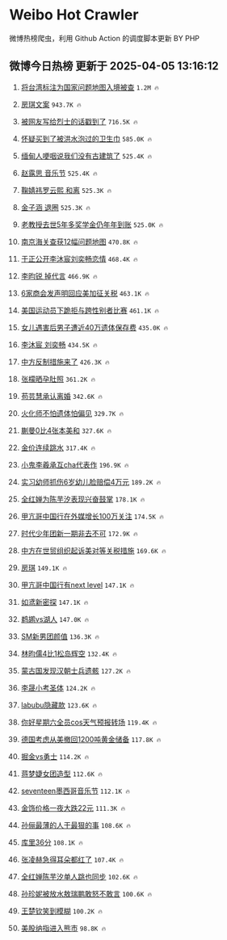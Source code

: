 # Weibo Hot Crawler 



微博热榜爬虫，利用 Github Action 的调度脚本更新 BY PHP 


## 微博今日热榜 更新于 2025-04-05 13:16:12 
1. [将台湾标注为国家问题地图入境被查](https://s.weibo.com/weibo?q=%23%E5%B0%86%E5%8F%B0%E6%B9%BE%E6%A0%87%E6%B3%A8%E4%B8%BA%E5%9B%BD%E5%AE%B6%E9%97%AE%E9%A2%98%E5%9C%B0%E5%9B%BE%E5%85%A5%E5%A2%83%E8%A2%AB%E6%9F%A5%23&t=31&band_rank=1&Refer=top) `1.2M 🔥` 

1. [房琪文案](https://s.weibo.com/weibo?q=%E6%88%BF%E7%90%AA%E6%96%87%E6%A1%88&t=31&band_rank=2&Refer=top) `943.7K 🔥` 

1. [被网友写给烈士的话戳到了](https://s.weibo.com/weibo?q=%23%E8%A2%AB%E7%BD%91%E5%8F%8B%E5%86%99%E7%BB%99%E7%83%88%E5%A3%AB%E7%9A%84%E8%AF%9D%E6%88%B3%E5%88%B0%E4%BA%86%23&t=31&band_rank=3&Refer=top) `716.5K 🔥` 

1. [怀疑买到了被洪水泡过的卫生巾](https://s.weibo.com/weibo?q=%23%E6%80%80%E7%96%91%E4%B9%B0%E5%88%B0%E4%BA%86%E8%A2%AB%E6%B4%AA%E6%B0%B4%E6%B3%A1%E8%BF%87%E7%9A%84%E5%8D%AB%E7%94%9F%E5%B7%BE%23&t=31&band_rank=4&Refer=top) `585.0K 🔥` 

1. [缅甸人哽咽说我们没有古建筑了](https://s.weibo.com/weibo?q=%23%E7%BC%85%E7%94%B8%E4%BA%BA%E5%93%BD%E5%92%BD%E8%AF%B4%E6%88%91%E4%BB%AC%E6%B2%A1%E6%9C%89%E5%8F%A4%E5%BB%BA%E7%AD%91%E4%BA%86%23&t=31&band_rank=5&Refer=top) `525.4K 🔥` 

1. [赵露思 音乐节](https://s.weibo.com/weibo?q=%E8%B5%B5%E9%9C%B2%E6%80%9D%20%E9%9F%B3%E4%B9%90%E8%8A%82&t=31&band_rank=6&Refer=top) `525.4K 🔥` 

1. [鞠婧祎罗云熙 和离](https://s.weibo.com/weibo?q=%E9%9E%A0%E5%A9%A7%E7%A5%8E%E7%BD%97%E4%BA%91%E7%86%99%20%E5%92%8C%E7%A6%BB&t=31&band_rank=7&Refer=top) `525.3K 🔥` 

1. [金子涵 退圈](https://s.weibo.com/weibo?q=%E9%87%91%E5%AD%90%E6%B6%B5%20%E9%80%80%E5%9C%88&t=31&band_rank=8&Refer=top) `525.3K 🔥` 

1. [老教授去世5年多奖学金仍年年到账](https://s.weibo.com/weibo?q=%23%E8%80%81%E6%95%99%E6%8E%88%E5%8E%BB%E4%B8%965%E5%B9%B4%E5%A4%9A%E5%A5%96%E5%AD%A6%E9%87%91%E4%BB%8D%E5%B9%B4%E5%B9%B4%E5%88%B0%E8%B4%A6%23&t=31&band_rank=9&Refer=top) `525.0K 🔥` 

1. [南京海关查获12幅问题地图](https://s.weibo.com/weibo?q=%23%E5%8D%97%E4%BA%AC%E6%B5%B7%E5%85%B3%E6%9F%A5%E8%8E%B712%E5%B9%85%E9%97%AE%E9%A2%98%E5%9C%B0%E5%9B%BE%23&t=31&band_rank=10&Refer=top) `470.8K 🔥` 

1. [于正公开李沐宸刘奕畅恋情](https://s.weibo.com/weibo?q=%23%E4%BA%8E%E6%AD%A3%E5%85%AC%E5%BC%80%E6%9D%8E%E6%B2%90%E5%AE%B8%E5%88%98%E5%A5%95%E7%95%85%E6%81%8B%E6%83%85%23&t=31&band_rank=11&Refer=top) `468.4K 🔥` 

1. [李昀锐 掉代言](https://s.weibo.com/weibo?q=%E6%9D%8E%E6%98%80%E9%94%90%20%E6%8E%89%E4%BB%A3%E8%A8%80&t=31&band_rank=12&Refer=top) `466.9K 🔥` 

1. [6家商会发声明回应美加征关税](https://s.weibo.com/weibo?q=%236%E5%AE%B6%E5%95%86%E4%BC%9A%E5%8F%91%E5%A3%B0%E6%98%8E%E5%9B%9E%E5%BA%94%E7%BE%8E%E5%8A%A0%E5%BE%81%E5%85%B3%E7%A8%8E%23&t=31&band_rank=13&Refer=top) `463.1K 🔥` 

1. [美国运动员下跪拒与跨性别者比赛](https://s.weibo.com/weibo?q=%23%E7%BE%8E%E5%9B%BD%E8%BF%90%E5%8A%A8%E5%91%98%E4%B8%8B%E8%B7%AA%E6%8B%92%E4%B8%8E%E8%B7%A8%E6%80%A7%E5%88%AB%E8%80%85%E6%AF%94%E8%B5%9B%23&t=31&band_rank=14&Refer=top) `461.1K 🔥` 

1. [女儿遇害后男子遭近40万遗体保存费](https://s.weibo.com/weibo?q=%23%E5%A5%B3%E5%84%BF%E9%81%87%E5%AE%B3%E5%90%8E%E7%94%B7%E5%AD%90%E9%81%AD%E8%BF%9140%E4%B8%87%E9%81%97%E4%BD%93%E4%BF%9D%E5%AD%98%E8%B4%B9%23&t=31&band_rank=15&Refer=top) `435.0K 🔥` 

1. [李沐宸 刘奕畅](https://s.weibo.com/weibo?q=%E6%9D%8E%E6%B2%90%E5%AE%B8%20%E5%88%98%E5%A5%95%E7%95%85&t=31&band_rank=16&Refer=top) `434.5K 🔥` 

1. [中方反制措施来了](https://s.weibo.com/weibo?q=%23%E4%B8%AD%E6%96%B9%E5%8F%8D%E5%88%B6%E6%8E%AA%E6%96%BD%E6%9D%A5%E4%BA%86%23&t=31&band_rank=17&Refer=top) `426.3K 🔥` 

1. [张檬晒孕肚照](https://s.weibo.com/weibo?q=%23%E5%BC%A0%E6%AA%AC%E6%99%92%E5%AD%95%E8%82%9A%E7%85%A7%23&t=31&band_rank=18&Refer=top) `361.2K 🔥` 

1. [苟芸慧承认离婚](https://s.weibo.com/weibo?q=%23%E8%8B%9F%E8%8A%B8%E6%85%A7%E6%89%BF%E8%AE%A4%E7%A6%BB%E5%A9%9A%23&t=31&band_rank=19&Refer=top) `342.6K 🔥` 

1. [火化师不怕遗体怕偏见](https://s.weibo.com/weibo?q=%23%E7%81%AB%E5%8C%96%E5%B8%88%E4%B8%8D%E6%80%95%E9%81%97%E4%BD%93%E6%80%95%E5%81%8F%E8%A7%81%23&t=31&band_rank=20&Refer=top) `329.7K 🔥` 

1. [蒯曼0比4张本美和](https://s.weibo.com/weibo?q=%23%E8%92%AF%E6%9B%BC0%E6%AF%944%E5%BC%A0%E6%9C%AC%E7%BE%8E%E5%92%8C%23&t=31&band_rank=21&Refer=top) `327.6K 🔥` 

1. [金价连续跳水](https://s.weibo.com/weibo?q=%23%E9%87%91%E4%BB%B7%E8%BF%9E%E7%BB%AD%E8%B7%B3%E6%B0%B4%23&t=31&band_rank=22&Refer=top) `317.4K 🔥` 

1. [小鬼李羲承互cha代表作](https://s.weibo.com/weibo?q=%E5%B0%8F%E9%AC%BC%E6%9D%8E%E7%BE%B2%E6%89%BF%E4%BA%92cha%E4%BB%A3%E8%A1%A8%E4%BD%9C&t=31&band_rank=23&Refer=top) `196.9K 🔥` 

1. [实习幼师抓伤6岁幼儿脸赔偿4万元](https://s.weibo.com/weibo?q=%23%E5%AE%9E%E4%B9%A0%E5%B9%BC%E5%B8%88%E6%8A%93%E4%BC%A46%E5%B2%81%E5%B9%BC%E5%84%BF%E8%84%B8%E8%B5%94%E5%81%BF4%E4%B8%87%E5%85%83%23&t=31&band_rank=24&Refer=top) `189.2K 🔥` 

1. [全红婵为陈芋汐表现兴奋鼓掌](https://s.weibo.com/weibo?q=%23%E5%85%A8%E7%BA%A2%E5%A9%B5%E4%B8%BA%E9%99%88%E8%8A%8B%E6%B1%90%E8%A1%A8%E7%8E%B0%E5%85%B4%E5%A5%8B%E9%BC%93%E6%8E%8C%23&t=31&band_rank=25&Refer=top) `178.1K 🔥` 

1. [甲亢哥中国行在外媒增长100万关注](https://s.weibo.com/weibo?q=%23%E7%94%B2%E4%BA%A2%E5%93%A5%E4%B8%AD%E5%9B%BD%E8%A1%8C%E5%9C%A8%E5%A4%96%E5%AA%92%E5%A2%9E%E9%95%BF100%E4%B8%87%E5%85%B3%E6%B3%A8%23&t=31&band_rank=26&Refer=top) `174.5K 🔥` 

1. [时代少年团新一期非去不可](https://s.weibo.com/weibo?q=%23%E6%97%B6%E4%BB%A3%E5%B0%91%E5%B9%B4%E5%9B%A2%E6%96%B0%E4%B8%80%E6%9C%9F%E9%9D%9E%E5%8E%BB%E4%B8%8D%E5%8F%AF%23&t=31&band_rank=27&Refer=top) `172.9K 🔥` 

1. [中方在世贸组织起诉美对等关税措施](https://s.weibo.com/weibo?q=%23%E4%B8%AD%E6%96%B9%E5%9C%A8%E4%B8%96%E8%B4%B8%E7%BB%84%E7%BB%87%E8%B5%B7%E8%AF%89%E7%BE%8E%E5%AF%B9%E7%AD%89%E5%85%B3%E7%A8%8E%E6%8E%AA%E6%96%BD%23&t=31&band_rank=28&Refer=top) `169.6K 🔥` 

1. [房琪](https://s.weibo.com/weibo?q=%E6%88%BF%E7%90%AA&t=31&band_rank=29&Refer=top) `149.1K 🔥` 

1. [甲亢哥中国行有next level](https://s.weibo.com/weibo?q=%E7%94%B2%E4%BA%A2%E5%93%A5%E4%B8%AD%E5%9B%BD%E8%A1%8C%E6%9C%89next%20level&t=31&band_rank=30&Refer=top) `147.1K 🔥` 

1. [如鸢新密探](https://s.weibo.com/weibo?q=%E5%A6%82%E9%B8%A2%E6%96%B0%E5%AF%86%E6%8E%A2&t=31&band_rank=31&Refer=top) `147.1K 🔥` 

1. [鹈鹕vs湖人](https://s.weibo.com/weibo?q=%23%E9%B9%88%E9%B9%95vs%E6%B9%96%E4%BA%BA%23&t=31&band_rank=32&Refer=top) `147.0K 🔥` 

1. [SM新男团颜值](https://s.weibo.com/weibo?q=SM%E6%96%B0%E7%94%B7%E5%9B%A2%E9%A2%9C%E5%80%BC&t=31&band_rank=33&Refer=top) `136.3K 🔥` 

1. [林昀儒4比1松岛辉空](https://s.weibo.com/weibo?q=%23%E6%9E%97%E6%98%80%E5%84%924%E6%AF%941%E6%9D%BE%E5%B2%9B%E8%BE%89%E7%A9%BA%23&t=31&band_rank=34&Refer=top) `132.4K 🔥` 

1. [蒙古国发现汉朝士兵遗骸](https://s.weibo.com/weibo?q=%E8%92%99%E5%8F%A4%E5%9B%BD%E5%8F%91%E7%8E%B0%E6%B1%89%E6%9C%9D%E5%A3%AB%E5%85%B5%E9%81%97%E9%AA%B8&t=31&band_rank=35&Refer=top) `127.2K 🔥` 

1. [李晟小考圣体](https://s.weibo.com/weibo?q=%E6%9D%8E%E6%99%9F%E5%B0%8F%E8%80%83%E5%9C%A3%E4%BD%93&t=31&band_rank=36&Refer=top) `124.2K 🔥` 

1. [labubu隐藏款](https://s.weibo.com/weibo?q=labubu%E9%9A%90%E8%97%8F%E6%AC%BE&t=31&band_rank=37&Refer=top) `123.6K 🔥` 

1. [你好星期六全员cos天气预报转场](https://s.weibo.com/weibo?q=%E4%BD%A0%E5%A5%BD%E6%98%9F%E6%9C%9F%E5%85%AD%E5%85%A8%E5%91%98cos%E5%A4%A9%E6%B0%94%E9%A2%84%E6%8A%A5%E8%BD%AC%E5%9C%BA&t=31&band_rank=38&Refer=top) `119.4K 🔥` 

1. [德国考虑从美撤回1200吨黄金储备](https://s.weibo.com/weibo?q=%E5%BE%B7%E5%9B%BD%E8%80%83%E8%99%91%E4%BB%8E%E7%BE%8E%E6%92%A4%E5%9B%9E1200%E5%90%A8%E9%BB%84%E9%87%91%E5%82%A8%E5%A4%87&t=31&band_rank=39&Refer=top) `117.8K 🔥` 

1. [掘金vs勇士](https://s.weibo.com/weibo?q=%23%E6%8E%98%E9%87%91vs%E5%8B%87%E5%A3%AB%23&t=31&band_rank=40&Refer=top) `114.2K 🔥` 

1. [蒋梦婕女团造型](https://s.weibo.com/weibo?q=%E8%92%8B%E6%A2%A6%E5%A9%95%E5%A5%B3%E5%9B%A2%E9%80%A0%E5%9E%8B&t=31&band_rank=41&Refer=top) `112.6K 🔥` 

1. [seventeen墨西哥音乐节](https://s.weibo.com/weibo?q=%23seventeen%E5%A2%A8%E8%A5%BF%E5%93%A5%E9%9F%B3%E4%B9%90%E8%8A%82%23&t=31&band_rank=42&Refer=top) `112.1K 🔥` 

1. [金饰价格一夜大跌22元](https://s.weibo.com/weibo?q=%23%E9%87%91%E9%A5%B0%E4%BB%B7%E6%A0%BC%E4%B8%80%E5%A4%9C%E5%A4%A7%E8%B7%8C22%E5%85%83%23&t=31&band_rank=43&Refer=top) `111.3K 🔥` 

1. [孙俪最薄的人干最狠的事](https://s.weibo.com/weibo?q=%E5%AD%99%E4%BF%AA%E6%9C%80%E8%96%84%E7%9A%84%E4%BA%BA%E5%B9%B2%E6%9C%80%E7%8B%A0%E7%9A%84%E4%BA%8B&t=31&band_rank=44&Refer=top) `108.6K 🔥` 

1. [库里36分](https://s.weibo.com/weibo?q=%E5%BA%93%E9%87%8C36%E5%88%86&t=31&band_rank=45&Refer=top) `108.1K 🔥` 

1. [张凌赫急得耳朵都红了](https://s.weibo.com/weibo?q=%23%E5%BC%A0%E5%87%8C%E8%B5%AB%E6%80%A5%E5%BE%97%E8%80%B3%E6%9C%B5%E9%83%BD%E7%BA%A2%E4%BA%86%23&t=31&band_rank=46&Refer=top) `107.4K 🔥` 

1. [全红婵陈芋汐单人跳也同步](https://s.weibo.com/weibo?q=%23%E5%85%A8%E7%BA%A2%E5%A9%B5%E9%99%88%E8%8A%8B%E6%B1%90%E5%8D%95%E4%BA%BA%E8%B7%B3%E4%B9%9F%E5%90%8C%E6%AD%A5%23&t=31&band_rank=47&Refer=top) `102.6K 🔥` 

1. [孙珍妮被放水敖瑞鹏敢怒不敢言](https://s.weibo.com/weibo?q=%E5%AD%99%E7%8F%8D%E5%A6%AE%E8%A2%AB%E6%94%BE%E6%B0%B4%E6%95%96%E7%91%9E%E9%B9%8F%E6%95%A2%E6%80%92%E4%B8%8D%E6%95%A2%E8%A8%80&t=31&band_rank=48&Refer=top) `100.6K 🔥` 

1. [王楚钦笑到模糊](https://s.weibo.com/weibo?q=%23%E7%8E%8B%E6%A5%9A%E9%92%A6%E7%AC%91%E5%88%B0%E6%A8%A1%E7%B3%8A%23&t=31&band_rank=49&Refer=top) `100.2K 🔥` 

1. [美股纳指进入熊市](https://s.weibo.com/weibo?q=%23%E7%BE%8E%E8%82%A1%E7%BA%B3%E6%8C%87%E8%BF%9B%E5%85%A5%E7%86%8A%E5%B8%82%23&t=31&band_rank=50&Refer=top) `98.8K 🔥` 

